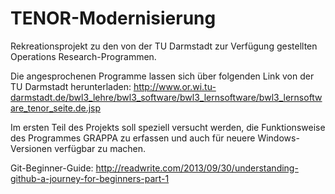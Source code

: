 # TENOR-Modernisierung
Rekreationsprojekt zu den von der TU Darmstadt zur Verfügung gestellten Operations Research-Programmen.

Die angesprochenen Programme lassen sich über folgenden Link von der TU Darmstadt herunterladen:
http://www.or.wi.tu-darmstadt.de/bwl3_lehre/bwl3_software/bwl3_lernsoftware/bwl3_lernsoftware_tenor_seite.de.jsp

Im ersten Teil des Projekts soll speziell versucht werden, die Funktionsweise des Programmes GRAPPA zu erfassen und auch für neuere Windows-Versionen verfügbar zu machen.

Git-Beginner-Guide: http://readwrite.com/2013/09/30/understanding-github-a-journey-for-beginners-part-1

